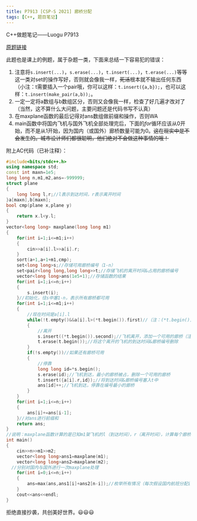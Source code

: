 ```yaml
---
title: P7913 [CSP-S 2021] 廊桥分配
tags: [C++, 题目笔记]
---
```

C++做题笔记——Luogu P7913

<!--more-->

[原题链接](https://www.luogu.com.cn/problem/P7913)

此题也是课上的例题，属于杂题一类，下面来总结一下容易犯的错误：

1. 注意将```s.insert(...)```，```s.erase(...)```，```t.insert(...)```，```t.erase(...)```等等这一类对set的操作写好，否则就会像我一样，~~死活~~根本就不输出任何东西（小注：t需要插入一个pair哦，你可以这样：```t.insert({a,b});```，也可以这样：```t.insert(make_pair(a,b));```。
2. 一定一定将a数组与b数组区分，否则又会像我一样，检查了好几遍才改对了（当然，这不算什么大问题，主要问题还是代码书写不认真）
3. 在maxplane函数的最后记得对ans数组做前缀和操作，否则WA
4. main函数中将国内飞机与国外飞机全部处理完后，下面的$for$循环应该从0开始，而不是从1开始，因为国内（或国外）廊桥数量可能为0。~~这在现实中是不会发生的。城市设计师们都很聪明，他们绝对不会做这种事情的哦！~~

附上AC代码（已补注释）：
```cpp
#include<bits/stdc++.h>
using namespace std;
const int maxn=1e5;
long long n,m1,m2,ans=-999999;
struct plane
{
	long long l,r;//l表示到达时间，r表示离开时间
}a[maxn],b[maxn];
bool cmp(plane x,plane y)
{
	return x.l<y.l;
}
vector<long long> maxplane(long long m1)
{
	for(int i=1;i<=m1;i++)
	{
		cin>>a[i].l>>a[i].r;
	}
	sort(a+1,a+1+m1,cmp);
	set<long long>s;//存储可用廊桥编号（1-n） 
	set<pair<long long,long long>>t;//存储飞机的离开时间&占用的廊桥编号 
	vector<long long>ans(1e5+1);//存储函数的结果 
	for(int i=1;i<=n;i++)
	{
		s.insert(i);
	}//初始化，往s中塞1-n，表示所有廊桥都可用 
	for(int i=1;i<=m1;i++)
	{
		//现在时间是a[i].l
		while(!t.empty()&&a[i].l>(*t.begin()).first)//（注：(*t.begin()).first指的是离开的时间）
		{
			//离开 
			s.insert((*t.begin()).second);//飞机离开，添加一个可用的廊桥（注：(*t.begin()).second指的是占用的廊桥编号）
			t.erase(t.begin());//将这个离开的飞机的到达时间&廊桥编号删除 
		}
		if(!s.empty())//如果还有廊桥可用 
		{
			//停靠 
			long long id=*s.begin();
			s.erase(id);//飞机到达，最小的廊桥被占，删除一个可用的廊桥 
			t.insert({a[i].r,id});//将到达时间&廊桥编号塞入t中
			ans[id]++;//飞机到达，停靠在编号最小的廊桥
		}	
	}
	for(int i=1;i<=n;i++)
	{
		ans[i]+=ans[i-1];
	}//对ans进行前缀和 
	return ans;
}
//说明：maxplane函数计算的是已知m1架飞机的l（到达时间），r（离开时间），计算每个廊桥最多能停靠多少架飞机（不考虑国内与国外）
int main()
{
	cin>>n>>m1>>m2;
	vector<long long>ans1=maxplane(m1);
	vector<long long>ans2=maxplane(m2);
  //分别对国内与国外进行一次maxplane处理
	for(int i=0;i<=n;i++)
	{
		ans=max(ans,ans1[i]+ans2[n-i]);//枚举所有情况（每次假设国内航班分配i个廊桥，国际航班分配n-i个廊桥）ans打擂台取最大值即可
	}
	cout<<ans<<endl;
} 
```
拒绝直接抄袭，共创美好世界。:smiley::smiley::smiley:
